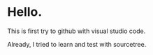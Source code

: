 # Hello.

This is first try to github with visual studio code. 

Already, I tried to learn and test with sourcetree. 

